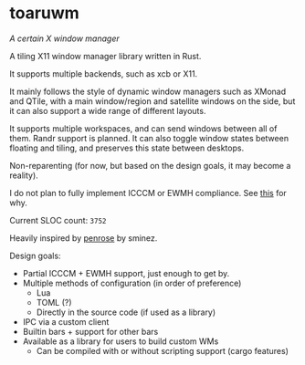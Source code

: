 # toaruwm

_A certain X window manager_

A tiling X11 window manager library written in Rust.

It supports multiple backends, such as xcb or X11.

It mainly follows the style of dynamic window managers such as XMonad and QTile, with a main window/region and satellite windows on the side,
but it can also support a wide range of different layouts.

It supports multiple workspaces, and can send windows between all of them. Randr support is planned.
It can also toggle window states between floating and tiling, and preserves this state between desktops.

Non-reparenting (for now, but based on the design goals, it may become a reality).

I do not plan to fully implement ICCCM or EWMH compliance.
See [this](http://www.call-with-current-continuation.org/rants/icccm.txt) for why.

Current SLOC count: `3752`

Heavily inspired by [penrose](https://docs.rs/penrose/0.2.0/penrose/index.html) by sminez.

Design goals:

- Partial ICCCM + EWMH support, just enough to get by.
- Multiple methods of configuration (in order of preference)
  - Lua
  - TOML (?)
  - Directly in the source code (if used as a library)
- IPC via a custom client
- Builtin bars + support for other bars
- Available as a library for users to build custom WMs
  - Can be compiled with or without scripting support (cargo features)
